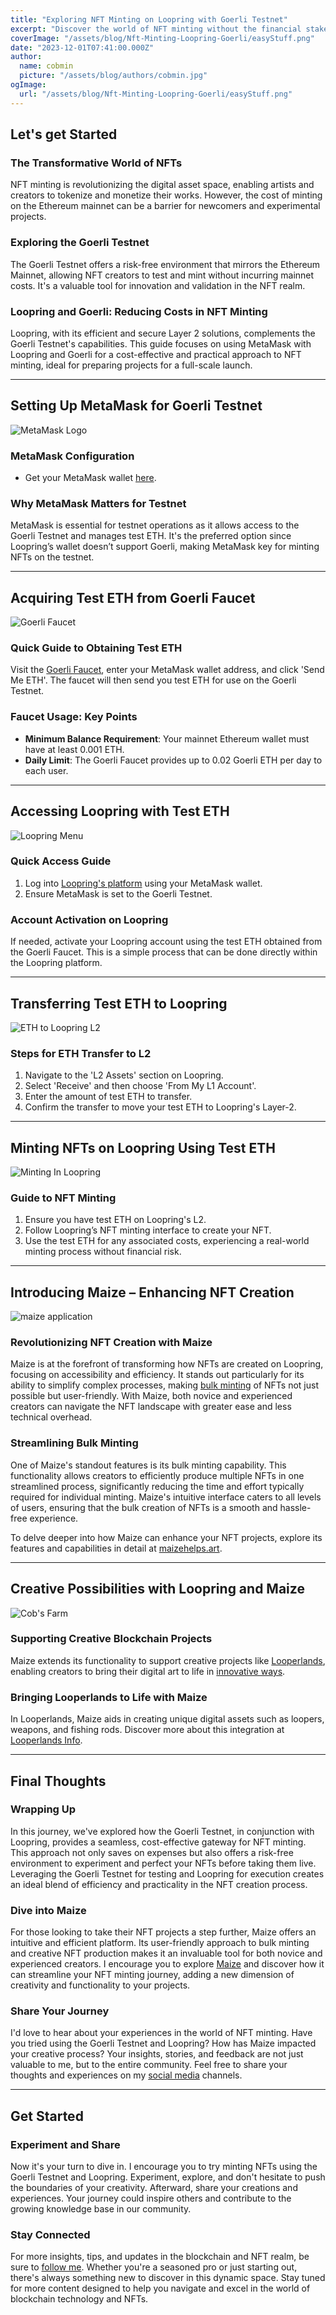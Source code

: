 ```yaml
---
title: "Exploring NFT Minting on Loopring with Goerli Testnet"
excerpt: "Discover the world of NFT minting without the financial stakes! Dive into this guide on using the Goerli Testnet with Loopring, where you'll learn how to mint NFTs in a safe, cost-free environment. Perfect for both budding and seasoned NFT creators who want to test their creations before launching them into the real world."
coverImage: "/assets/blog/Nft-Minting-Loopring-Goerli/easyStuff.png"
date: "2023-12-01T07:41:00.000Z"
author:
  name: cobmin
  picture: "/assets/blog/authors/cobmin.jpg"
ogImage:
  url: "/assets/blog/Nft-Minting-Loopring-Goerli/easyStuff.png"
---
```


## Let's get Started

### The Transformative World of NFTs

NFT minting is revolutionizing the digital asset space, enabling artists and creators to tokenize and monetize their works. However, the cost of minting on the Ethereum mainnet can be a barrier for newcomers and experimental projects.

### Exploring the Goerli Testnet

The Goerli Testnet offers a risk-free environment that mirrors the Ethereum Mainnet, allowing NFT creators to test and mint without incurring mainnet costs. It's a valuable tool for innovation and validation in the NFT realm.

### Loopring and Goerli: Reducing Costs in NFT Minting

Loopring, with its efficient and secure Layer 2 solutions, complements the Goerli Testnet's capabilities. This guide focuses on using MetaMask with Loopring and Goerli for a cost-effective and practical approach to NFT minting, ideal for preparing projects for a full-scale launch.

--- 

## Setting Up MetaMask for Goerli Testnet
![MetaMask Logo](/assets/blog/Nft-Minting-Loopring-Goerli/metamask.png)
### MetaMask Configuration 
- Get your MetaMask wallet [here](https://metamask.io/download/).

### Why MetaMask Matters for Testnet

MetaMask is essential for testnet operations as it allows access to the Goerli Testnet and manages test ETH. It's the preferred option since Loopring’s wallet doesn’t support Goerli, making MetaMask key for minting NFTs on the testnet.

--- 

## Acquiring Test ETH from Goerli Faucet
![Goerli Faucet](/assets/blog/Nft-Minting-Loopring-Goerli/goerliFaucet.png)
### Quick Guide to Obtaining Test ETH

Visit the [Goerli Faucet](https://goerlifaucet.com/), enter your MetaMask wallet address, and click 'Send Me ETH'. The faucet will then send you test ETH for use on the Goerli Testnet.

### Faucet Usage: Key Points

- **Minimum Balance Requirement**: Your mainnet Ethereum wallet must have at least 0.001 ETH.
- **Daily Limit**: The Goerli Faucet provides up to 0.02 Goerli ETH per day to each user.

--- 

## Accessing Loopring with Test ETH

![Loopring Menu](/assets/blog/Nft-Minting-Loopring-Goerli/loopringMenu.png)

### Quick Access Guide

1. Log into [Loopring's platform](https://loopring.io/#/pro) using your MetaMask wallet.
2. Ensure MetaMask is set to the Goerli Testnet.

### Account Activation on Loopring

If needed, activate your Loopring account using the test ETH obtained from the Goerli Faucet. This is a simple process that can be done directly within the Loopring platform.

--- 

## Transferring Test ETH to Loopring
![ETH to Loopring L2](/assets/blog/Nft-Minting-Loopring-Goerli/loopringL1toL2.png)
### Steps for ETH Transfer to L2

1. Navigate to the 'L2 Assets' section on Loopring.
2. Select 'Receive' and then choose 'From My L1 Account'.
3. Enter the amount of test ETH to transfer.
4. Confirm the transfer to move your test ETH to Loopring's Layer-2.

--- 

## Minting NFTs on Loopring Using Test ETH

![Minting In Loopring](/assets/blog/Nft-Minting-Loopring-Goerli/mintingInLoopring.png)

### Guide to NFT Minting

1. Ensure you have test ETH on Loopring's L2.
2. Follow Loopring’s NFT minting interface to create your NFT.
3. Use the test ETH for any associated costs, experiencing a real-world minting process without financial risk.

--- 

## Introducing Maize – Enhancing NFT Creation

![maize application](/assets/blog/Nft-Minting-Loopring-Goerli/maize.png)

### Revolutionizing NFT Creation with Maize

Maize is at the forefront of transforming how NFTs are created on Loopring, focusing on accessibility and efficiency. It stands out particularly for its ability to simplify complex processes, making [bulk minting](https://maizehelps.art/docs/tutorials/minting/bulk-minting) of NFTs not just possible but user-friendly. With Maize, both novice and experienced creators can navigate the NFT landscape with greater ease and less technical overhead.

### Streamlining Bulk Minting

One of Maize's standout features is its bulk minting capability. This functionality allows creators to efficiently produce multiple NFTs in one streamlined process, significantly reducing the time and effort typically required for individual minting. Maize's intuitive interface caters to all levels of users, ensuring that the bulk creation of NFTs is a smooth and hassle-free experience.

To delve deeper into how Maize can enhance your NFT projects, explore its features and capabilities in detail at [maizehelps.art](https://maizehelps.art/docs/).

--- 

## Creative Possibilities with Loopring and Maize

![Cob's Farm](/assets/blog/Nft-Minting-Loopring-Goerli/cobsfarm.png)

### Supporting Creative Blockchain Projects

Maize extends its functionality to support creative projects like [Looperlands](https://www.cobmin.com/posts/Discover-Cobs-Farm), enabling creators to bring their digital art to life in [innovative ways](https://www.cobmin.com/posts/Bring-Pixel-Art-to-Life).

### Bringing Looperlands to Life with Maize

In Looperlands, Maize aids in creating unique digital assets such as loopers, weapons, and fishing rods. Discover more about this integration at [Looperlands Info](https://www.cobmin.com/posts/Bring-Pixel-Art-to-Life).

--- 

## Final Thoughts

### Wrapping Up

In this journey, we've explored how the Goerli Testnet, in conjunction with Loopring, provides a seamless, cost-effective gateway for NFT minting. This approach not only saves on expenses but also offers a risk-free environment to experiment and perfect your NFTs before taking them live. Leveraging the Goerli Testnet for testing and Loopring for execution creates an ideal blend of efficiency and practicality in the NFT creation process.

### Dive into Maize

For those looking to take their NFT projects a step further, Maize offers an intuitive and efficient platform. Its user-friendly approach to bulk minting and creative NFT production makes it an invaluable tool for both novice and experienced creators. I encourage you to explore [Maize](https://maizehelps.art/) and discover how it can streamline your NFT minting journey, adding a new dimension of creativity and functionality to your projects.

### Share Your Journey

I'd love to hear about your experiences in the world of NFT minting. Have you tried using the Goerli Testnet and Loopring? How has Maize impacted your creative process? Your insights, stories, and feedback are not just valuable to me, but to the entire community. Feel free to share your thoughts and experiences on my [social media](https://linktr.ee/cobmin) channels.

--- 

## Get Started

### Experiment and Share

Now it's your turn to dive in. I encourage you to try minting NFTs using the Goerli Testnet and Loopring. Experiment, explore, and don't hesitate to push the boundaries of your creativity. Afterward, share your creations and experiences. Your journey could inspire others and contribute to the growing knowledge base in our community.

### Stay Connected

For more insights, tips, and updates in the blockchain and NFT realm, be sure to [follow me](https://twitter.com/cobmin). Whether you're a seasoned pro or just starting out, there's always something new to discover in this dynamic space. Stay tuned for more content designed to help you navigate and excel in the world of blockchain technology and NFTs.

